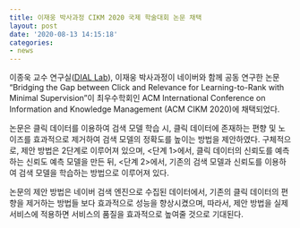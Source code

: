 ```yaml
---
title: 이재웅 박사과정 CIKM 2020 국제 학술대회 논문 채택
layout: post
date: '2020-08-13 14:15:18'
categories:
- news
---
```


이종욱 교수 연구실([DIAL Lab](https://diallab.github.io)), 이재웅 박사과정이 네이버와 함께 공동 연구한 논문 “Bridging the Gap between Click and Relevance for Learning-to-Rank with Minimal Supervision”이 최우수학회인 ACM International Conference on Information and Knowledge Management (ACM CIKM 2020)에 채택되었다.

논문은 클릭 데이터를 이용하여 검색 모델 학습 시, 클릭 데이터에 존재하는 편향 및 노이즈를 효과적으로 제거하여 검색 모델의 정확도를 높이는 방법을 제안하였다.
구체적으로, 제안 방법은 2단계로 이루어져 있으며, <단계 1>에서, 클릭 데이터의 신뢰도를 예측하는 신뢰도 예측 모델을 만든 뒤, <단계 2>에서, 기존의 검색 모델과 신뢰도를 이용하여 검색 모델을 학습하는 방법으로 이루어져 있다.

논문의 제안 방법은 네이버 검색 엔진으로 수집된 데이터에서, 기존의 클릭 데이터의 편향을 제거하는 방법들 보다 효과적으로 성능을 향상시켰으며, 따라서, 제안 방법을 실제 서비스에 적용하면 서비스의 품질을 효과적으로 높여줄 것으로 기대된다.
